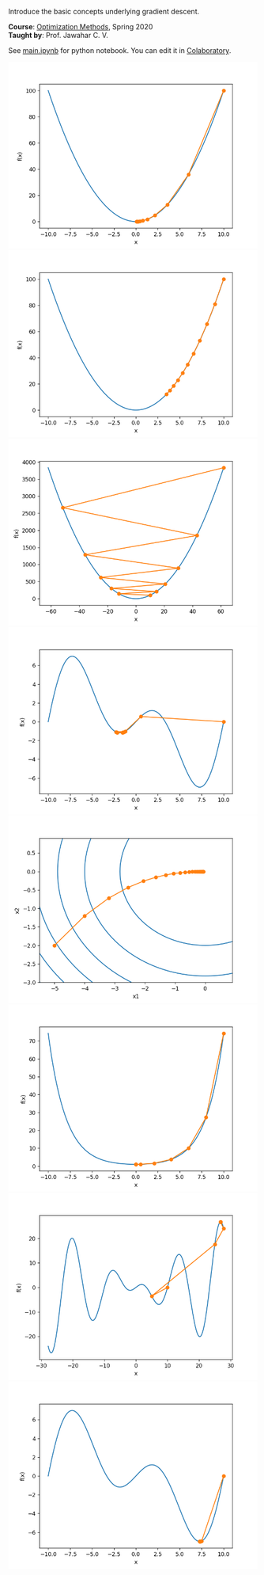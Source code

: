 Introduce the basic concepts underlying gradient descent.

**Course**: [Optimization Methods], Spring 2020<br>
**Taught by**: Prof. Jawahar C. V.

See [main.ipynb] for python notebook. You can edit it in [Colaboratory].

![](assets/01.png)<br>
![](assets/02.png)<br>
![](assets/03.png)<br>
![](assets/04.png)<br>
![](assets/05.png)<br>
![](assets/06.png)<br>
![](assets/07.png)<br>
![](assets/08.png)<br>

[Optimization Methods]: https://github.com/iiithf/optimization-methods
[Colaboratory]: https://colab.research.google.com
[main.ipynb]: main.ipynb
